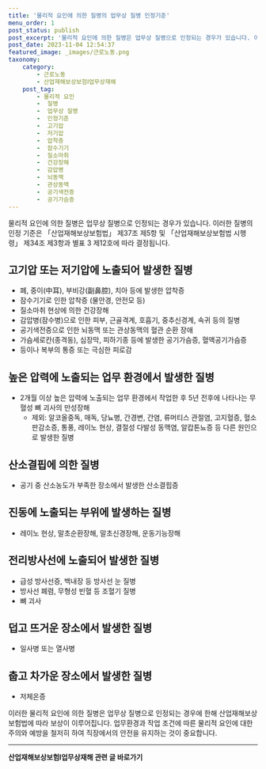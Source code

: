 ```yaml
---
title: '물리적 요인에 의한 질병의 업무상 질병 인정기준'
menu_order: 1
post_status: publish
post_excerpt: '물리적 요인에 의한 질병은 업무상 질병으로 인정되는 경우가 있습니다. 이러한 질병의 인정 기준은  산업재해보상보험법  제37조 제5항 및  산업재해보상보험법 시행령  제34조 제3항과 별표 3 제12호에 따라 결정됩니다.'
post_date: 2023-11-04 12:54:37
featured_image: _images/근로노동.png
taxonomy:
    category:
        - 근로노동
        - 산업재해보상보험Ⅰ업무상재해
    post_tag:
        - 물리적 요인
        -  질병
        -  업무상 질병
        -  인정기준
        -  고기압
        -  저기압
        -  압착증
        -  잠수기기
        -  질소마취
        -  건강장해
        -  감압병
        -  뇌동맥
        -  관상동맥
        -  공기색전증
        -  공기가슴증
---
```



물리적 요인에 의한 질병은 업무상 질병으로 인정되는 경우가 있습니다. 이러한 질병의 인정 기준은 「산업재해보상보험법」 제37조 제5항 및 「산업재해보상보험법 시행령」 제34조 제3항과 별표 3 제12호에 따라 결정됩니다.

## 고기압 또는 저기압에 노출되어 발생한 질병
- 폐, 중이(中耳), 부비강(副鼻腔), 치아 등에 발생한 압착증
- 잠수기기로 인한 압착증 (물안경, 안전모 등)
- 질소마취 현상에 의한 건강장해
- 감압병(잠수병)으로 인한 피부, 근골격계, 호흡기, 중추신경계, 속귀 등의 질병
- 공기색전증으로 인한 뇌동맥 또는 관상동맥의 혈관 순환 장애
- 가슴세로칸(종격동), 심장막, 피하기종 등에 발생한 공기가슴증, 혈액공기가슴증
- 등이나 복부의 통증 또는 극심한 피로감

## 높은 압력에 노출되는 업무 환경에서 발생한 질병
- 2개월 이상 높은 압력에 노출되는 업무 환경에서 작업한 후 5년 전후에 나타나는 무혈성 뼈 괴사의 만성장해
  - 제외: 알코올중독, 매독, 당뇨병, 간경변, 간염, 류머티스 관절염, 고지혈증, 혈소판감소증, 통풍, 레이노 현상, 결절성 다발성 동맥염, 알캅톤뇨증 등 다른 원인으로 발생한 질병

## 산소결핍에 의한 질병
- 공기 중 산소농도가 부족한 장소에서 발생한 산소결핍증

## 진동에 노출되는 부위에 발생하는 질병
- 레이노 현상, 말초순환장해, 말초신경장해, 운동기능장해

## 전리방사선에 노출되어 발생한 질병
- 급성 방사선증, 백내장 등 방사선 눈 질병
- 방사선 폐렴, 무형성 빈혈 등 조혈기 질병
- 뼈 괴사

## 덥고 뜨거운 장소에서 발생한 질병
- 일사병 또는 열사병

## 춥고 차가운 장소에서 발생한 질병
- 저체온증

이러한 물리적 요인에 의한 질병은 업무상 질병으로 인정되는 경우에 한해 산업재해보상보험법에 따라 보상이 이루어집니다. 업무환경과 작업 조건에 따른 물리적 요인에 대한 주의와 예방을 철저히 하여 직장에서의 안전을 유지하는 것이 중요합니다.
<!-- wp:separator -->
<hr class="wp-block-separator has-alpha-channel-opacity"/>
<!-- /wp:separator -->

<!-- wp:group {"backgroundColor":"base","layout":{"type":"constrained"}} -->
<div class="wp-block-group has-base-background-color has-background"><!-- wp:paragraph {"align":"center","fontSize":"medium"} -->
<p class="has-text-align-center has-large-font-size"><strong>산업재해보상보험Ⅰ업무상재해 관련 글 바로가기</strong></p>
<!-- /wp:paragraph -->


<!-- wp:latest-posts
{"categories":[{"id":10860,"count":19,"description":"","link":"https://uknowlaw.com/category/%ec%82%b0%ec%97%85%ec%9e%ac%ed%95%b4%eb%b3%b4%ec%83%81%eb%b3%b4%ed%97%98%e2%85%b0%ec%97%85%eb%ac%b4%ec%83%81%ec%9e%ac%ed%95%b4/","name":"산업재해보상보험Ⅰ업무상재해","slug":"산업재해보상보험Ⅰ업무상재해","taxonomy":"category","parent":0,"meta":[],"_links":{"self":[{"href":"https://uknowlaw.com/wp-json/wp/v2/categories/10860"}],"collection":[{"href":"https://uknowlaw.com/wp-json/wp/v2/categories"}],"about":[{"href":"https://uknowlaw.com/wp-json/wp/v2/taxonomies/category"}],"wp:post_type":[{"href":"https://uknowlaw.com/wp-json/wp/v2/posts?categories=10860"}],"curies":[{"name":"wp","href":"https://api.w.org/{rel}","templated":true}]}}],"postsToShow":100,"excerptLength":28,"postLayout":"grid","columns":2,"featuredImageAlign":"left","featuredImageSizeSlug":"large","fontSize":"small"} /--></div>
<!-- /wp:group -->